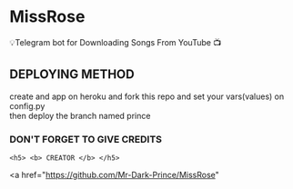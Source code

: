 # MissRose
💡Telegram bot for Downloading Songs From YouTube 📺 
## DEPLOYING METHOD
  create and app on heroku and fork this repo and set your vars(values) on config.py  
  then deploy the branch named prince 
  ### DON'T FORGET TO GIVE CREDITS 
    <h5> <b> CREATOR </b> </h5>

<a href="https://github.com/Mr-Dark-Prince/MissRose"
